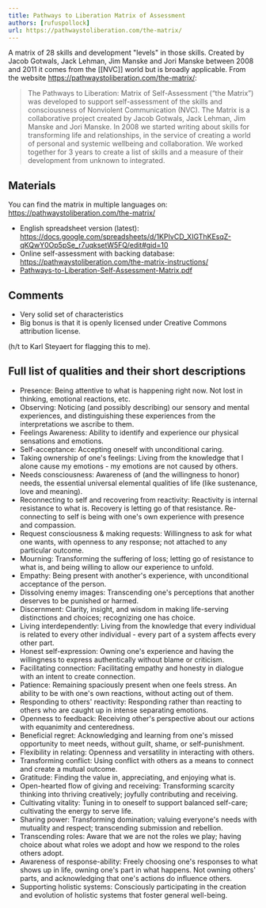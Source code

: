 ```yaml
---
title: Pathways to Liberation Matrix of Assessment
authors: [rufuspollock]
url: https://pathwaystoliberation.com/the-matrix/
---
```


A matrix of 28 skills and development "levels" in those skills. Created by Jacob Gotwals, Jack Lehman, Jim Manske and Jori Manske between 2008 and 2011 it comes from the [[NVC]] world but is broadly applicable. From the website https://pathwaystoliberation.com/the-matrix/:

> The Pathways to Liberation: Matrix of Self-Assessment (“the Matrix”) was developed to support self-assessment of the skills and consciousness of Nonviolent Communication (NVC). The Matrix is a collaborative project created by Jacob Gotwals, Jack Lehman, Jim Manske and Jori Manske. In 2008 we started writing about skills for transforming life and relationships, in the service of creating a world of personal and systemic wellbeing and collaboration. We worked together for 3 years to create a list of skills and a measure of their development from unknown to integrated.

## Materials

You can find the matrix in multiple languages on: https://pathwaystoliberation.com/the-matrix/

- English spreadsheet version (latest): https://docs.google.com/spreadsheets/d/1KPIvCD_XIGThKEsqZ-qKQwY0Op5pSe_r7uqksetW5FQ/edit#gid=10
- Online self-assessment with backing database: https://pathwaystoliberation.com/the-matrix-instructions/
- [Pathways-to-Liberation-Self-Assessment-Matrix.pdf](https://github.com/life-itself/community/files/9932721/Pathways-to-Liberation-Self-Assessment-Matrix.pdf)

## Comments

- Very solid set of characteristics
- Big bonus is that it is openly licensed under Creative Commons attribution license.

(h/t to Karl Steyaert for flagging this to me).

## Full list of qualities and their short descriptions

- Presence: Being attentive to what is happening right now. Not lost in thinking, emotional reactions, etc.
- Observing: Noticing (and possibly describing) our sensory and mental experiences, and distinguishing these experiences from the interpretations we ascribe to them.
- Feelings Awareness: Ability to identify and experience our physical sensations and emotions.
- Self-acceptance: Accepting oneself with unconditional caring.
- Taking ownership of one's feelings: Living from the knowledge that I alone cause my emotions - my emotions are not caused by others.
- Needs consciousness:   Awareness of (and the willingness to honor) needs, the essential universal elemental qualities of life (like sustenance, love and meaning).
- Reconnecting to self and recovering from reactivity: Reactivity is internal resistance to what is. Recovery is letting go of that resistance. Re-connecting to self is being with one's own experience with presence and compassion.
- Request consciousness & making requests: Willingness to ask for what one wants, with openness to any response; not attached to any particular outcome.
- Mourning: Transforming the suffering of loss; letting go of resistance to what is, and being willing to allow our experience to unfold.
- Empathy: Being present with another's experience, with unconditional acceptance of the person.
- Dissolving enemy images: Transcending one's perceptions that another deserves to be punished or harmed.
- Discernment: Clarity, insight, and wisdom in making life-serving distinctions and choices; recognizing one has choice.
- Living interdependently: Living from the knowledge that every individual is related to every other individual - every part of a system affects every other part.
- Honest self-expression: Owning one's experience and having the willingness to express authentically without blame or criticism.
- Facilitating connection: Facilitating empathy and honesty in dialogue with an intent to create connection.
- Patience: Remaining spaciously present when one feels stress. An ability to be with one's own reactions, without acting out of them.
- Responding to others' reactivity: Responding rather than reacting to others who are caught up in intense separating emotions.
- Openness to feedback: Receiving other's perspective about our actions with equanimity and centeredness.
- Beneficial regret: Acknowledging and learning from one's missed opportunity to meet needs, without guilt, shame, or self-punishment.
- Flexibility in relating: Openness and versatility in interacting with others.
- Transforming conflict: Using conflict with others as a means to connect and create a mutual outcome.
- Gratitude: Finding the value in, appreciating, and enjoying what is.
- Open-hearted flow of giving and receiving: Transforming scarcity thinking into thriving creatively; joyfully contributing and receiving.
- Cultivating vitality: Tuning in to oneself to support balanced self-care; cultivating the energy to serve life.
- Sharing power: Transforming domination; valuing everyone's needs with mutuality and respect; transcending submission and rebellion.
- Transcending roles: Aware that we are not the roles we play; having choice about what roles we adopt and how we respond to the roles others adopt.
- Awareness of response-ability: Freely choosing one's responses to what shows up in life, owning one's part in what happens. Not owning others' parts, and acknowledging that one's actions do influence others.
- Supporting holistic systems: Consciously participating in the creation and evolution of holistic systems that foster general well-being.
